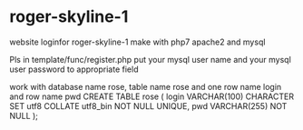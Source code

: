 # roger-skyline-1
website loginfor roger-skyline-1 make with php7 apache2 and mysql

Pls in template/func/register.php put your mysql user name and your mysql user password to appropriate field

work with database name rose, table name rose and one row name login and row name pwd
CREATE TABLE rose (
login VARCHAR(100)  CHARACTER SET utf8 COLLATE utf8_bin NOT NULL UNIQUE,
pwd VARCHAR(255) NOT NULL
);

